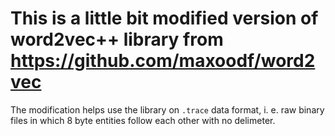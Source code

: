 # This is a little bit modified version of word2vec++ library from https://github.com/maxoodf/word2vec

The modification helps use the library on ```.trace``` data format, i. e. raw binary files in which 8 byte entities follow each other with no delimeter.